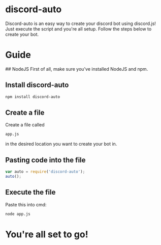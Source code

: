 # discord-auto
Discord-auto is an easy way to create your discord bot using discord.js! Just execute the script and you're all setup.
Follow the steps below to create your bot.
<h1><b>Guide</b></h1>
## NodeJS
First of all, make sure you've installed NodeJS and npm.

## Install discord-auto
```bash
npm install discord-auto
```

## Create a file
Create a file called 
```bash
app.js
```
in the desired location you want to create your bot in.

## Pasting code into the file
```js
var auto = require('discord-auto');
auto();
```
## Execute the file
Paste this into cmd:
```bash
node app.js
```
<h1>You're all set to go!</h1>
